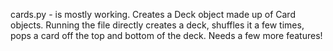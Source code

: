 cards.py -
    is mostly working. Creates a Deck object made up of Card objects. 
Running the file directly creates a deck, shuffles it a few times, 
pops a card off the top and bottom of the deck. Needs a few more features!
